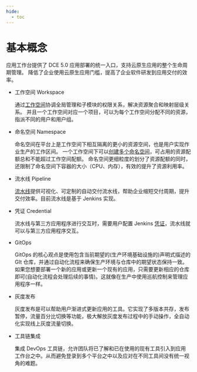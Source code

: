 ```yaml
---
hide:
  - toc
---
```


# 基本概念

应用工作台提供了 DCE 5.0 应用部署的统一入口，支持云原生应用的整个生命周期管理。
降低了企业使用云原生应用门槛，提高了企业软件研发到应用交付的效率。

- 工作空间 Workspace

    通过[工作空间](../../ghippo/user-guide/workspace/ws-folder.md)协调全局管理和子模块的权限关系，解决资源聚合和映射层级关系。
    并且一个工作空间对应一个项目，可以为每个工作空间分配不同的资源，指派不同的用户和用户组。

- 命名空间 Namespace

    命名空间在平台上是工作空间下相互隔离的更小的资源空间，也是用户实现作业生产的工作区间。
    一个工作空间下可以[创建多个命名空间](../../kpanda/user-guide/namespaces/createns.md)，可占用的资源配额总和不能超过工作空间配额。
    命名空间更细粒度的划分了资源配额的同时，还限制了命名空间下容器的大小（CPU、内存），有效的提升了资源利用率。

- 流水线 Pipeline

    [流水线](../quickstart/deploy-pipeline.md)提供可视化、可定制的自动交付流水线，帮助企业缩短交付周期，提升交付效率。目前流水线是基于 Jenkins 实现。

- 凭证 Credential

    流水线与第三方应用程序进行交互时，需要用户配置 Jenkins [凭证](../user-guide/pipeline/credential.md)，流水线就可以与第三方应用程序交互。

- GitOps

    GitOps 的核心观点是使用包含当前期望的(生产环境基础设施的)声明式描述的 GIt 仓库，并通过自动化流程来确保生产环境与仓库中的期望状态保持一致。
    如果您想要部署一个新的应用或更新一个现有的应用，只需要更新相应的仓库即可(自动化流程会处理后续的事情)。这就像在生产中使用巡航控制来管理应用程序一样。

- 灰度发布

    灰度发布是可以帮助用户渐进式更新应用的工具。它实现了多版本共存，发布暂停，流量百分比切换等功能，极大解放灰度发布过程中的手动操作，全自动化实现线上灰度流量切换。

- 工具链集成

    集成 DevOps 工具链，允许团队将已了解和已在使用的现有工具引入到应用工作台之中。从而避免登录到多个平台之中以及应对在不同工具间没有统一视角的难题。
